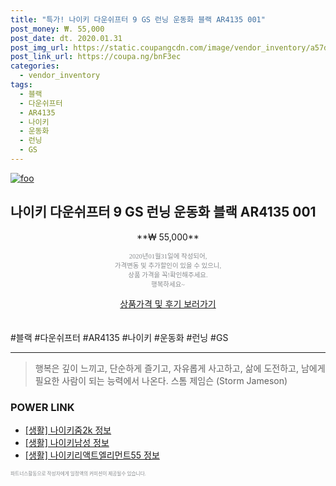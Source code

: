```yaml
--- 
title: "특가! 나이키 다운쉬프터 9 GS 런닝 운동화 블랙 AR4135 001" 
post_money: ₩. 55,000 
post_date: dt. 2020.01.31 
post_img_url: https://static.coupangcdn.com/image/vendor_inventory/a57d/cd234adfbbd37a61d28e7f88eb4109212cab4f3fa996fbc9c3c8e69a473f.jpg 
post_link_url: https://coupa.ng/bnF3ec 
categories: 
  - vendor_inventory 
tags: 
  - 블랙 
  - 다운쉬프터 
  - AR4135 
  - 나이키 
  - 운동화 
  - 런닝 
  - GS 
--- 
```

[![foo](https://static.coupangcdn.com/image/vendor_inventory/a57d/cd234adfbbd37a61d28e7f88eb4109212cab4f3fa996fbc9c3c8e69a473f.jpg)](https://coupa.ng/bnF3ec) 

## 나이키 다운쉬프터 9 GS 런닝 운동화 블랙 AR4135 001 
<p style="text-align: center;">**₩ 55,000**</p> 
<p style="text-align: center;"><span style="color: #898c8f; font-family: Georgia,Times,serif; font-size: 0.75em;">2020년01월31일에 작성되어, <br>가격변동 및 추가할인이 있을 수 있으니,<br> 상품 가격을 꼭!확인해주세요.<br>행복하세요~</span> 
</p>	 
<div markdown="0" style="text-align: center;"><a href="https://coupa.ng/bnF3ec" class="btn btn--success">상품가격 및 후기 보러가기</a></div> 
<br><br> 
  #블랙 #다운쉬프터 #AR4135 #나이키 #운동화 #런닝 #GS 
<hr> 

> 행복은 깊이 느끼고, 단순하게 즐기고, 자유롭게 사고하고, 삶에 도전하고, 남에게 필요한 사람이 되는 능력에서 나온다. 스톰 제임슨 (Storm Jameson) 


### POWER LINK

* <a href="https://blog.naver.com/santokki14/221767568096" target="_blank"> [생활] 나이키줌2k 정보 </a>
* <a href="https://blog.naver.com/santokki14/221770930069" target="_blank"> [생활] 나이키남성 정보 </a>
* <a href="https://blog.naver.com/sakai111/221763293736" target="_blank"> [생활] 나이키리액트엘리먼트55 정보 </a>

<span style="color: #898c8f; font-family: Georgia,Times,serif; font-size: 0.55em;">파트너스활동으로 작성자에게 일정액의 커미션이 제공될수 있습니다.</span> 
